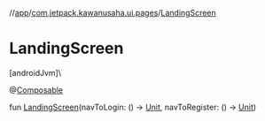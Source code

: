 //[app](../../index.md)/[com.jetpack.kawanusaha.ui.pages](index.md)/[LandingScreen](-landing-screen.md)

# LandingScreen

[androidJvm]\

@[Composable](https://developer.android.com/reference/kotlin/androidx/compose/runtime/Composable.html)

fun [LandingScreen](-landing-screen.md)(navToLogin: () -&gt; [Unit](https://kotlinlang.org/api/latest/jvm/stdlib/kotlin/-unit/index.html), navToRegister: () -&gt; [Unit](https://kotlinlang.org/api/latest/jvm/stdlib/kotlin/-unit/index.html))
